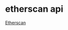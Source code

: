 etherscan api
===

[Etherscan](https://etherscan.io/address/0x8a883a20940870dc055f2070ac8ec847ed2d9918)

